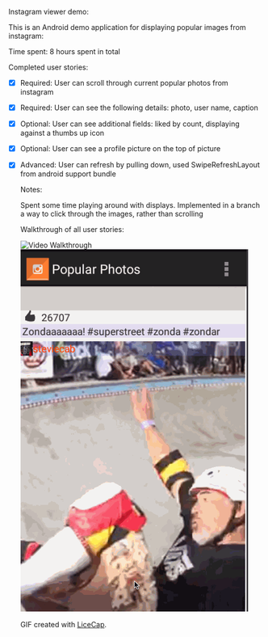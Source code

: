 Instagram viewer demo:


This is an Android demo application for displaying popular images from instagram:

Time spent: 8 hours spent in total

Completed user stories:

 * [x] Required: User can scroll through current popular photos from instagram
 * [x] Required: User can see the following details: photo, user name, caption
 * [x] Optional: User can see additional fields: liked by count, displaying against a thumbs up icon
 * [x] Optional: User can see a profile picture on the top of picture
 * [x] Advanced: User can refresh by pulling down, used SwipeRefreshLayout from android support bundle
    
    Notes:

    Spent some time playing around with displays.
    Implemented in a branch a way to click through the images, rather than scrolling

    Walkthrough of all user stories:

    ![Video Walkthrough](walkthrough.gif)
    ![Video Walkthrough](walkthrough_refresh.gif)

    GIF created with [LiceCap](http://www.cockos.com/licecap/).



